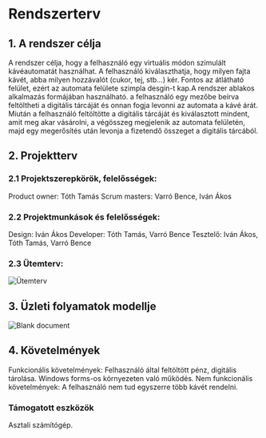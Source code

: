 
# Rendszerterv
## 1. A rendszer célja
A rendszer célja, hogy a felhasználó egy virtuális módon szimulált kávéautomatát használhat. A felhasználó kiválaszthatja, hogy milyen fajta kávét, abba milyen hozzávalót (cukor, tej, stb…) kér. Fontos az átlátható felület, ezért az automata felülete szimpla desgin-t kap.A rendszer ablakos alkalmazás formájában használható. a felhasználó egy mezőbe beírva feltöltheti a digitális tárcáját és onnan fogja levonni az automata a kávé árát. Miután a felhasználó feltöltötte a digitális tárcáját és kiválasztott mindent, amit meg akar vásárolni, a végösszeg megjelenik az automata felületén, majd egy megerősítés után levonja a fizetendő összeget a digitális tárcából.
## 2. Projektterv
### 2.1 Projektszerepkörök, felelősségek:
Product owner: Tóth Tamás
Scrum masters: Varró Bence, Iván Ákos
### 2.2 Projektmunkások és felelősségek:
Design: Iván Ákos
Developer: Tóth Tamás, Varró Bence
Tesztelő: Iván Ákos, Tóth Tamás, Varró Bence
### 2.3 Ütemterv:
![Ütemterv](https://user-images.githubusercontent.com/78543866/193145052-71ea9ab4-3964-4d29-8778-5d478561096c.PNG)
## 3. Üzleti folyamatok modellje
![Blank document](https://user-images.githubusercontent.com/78543866/193145603-2fa70d27-21b5-4322-a144-9bfaac7884a4.jpeg)
## 4. Követelmények
Funkcionális követelmények:
Felhasználó által feltöltött pénz, digitális tárolása.
Windows forms-os környezeten való működés.
Nem funkcionális követelmények:
A felhasználó nem tud egyszerre több kávét rendelni.
### Támogatott eszközök
Asztali számítógép.
